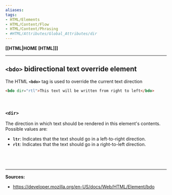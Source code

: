 ```yaml
---
aliases:
tags:
- HTML/Elements
- HTML/Content/Flow
- HTML/Content/Phrasing
- #HTML/Attributes/Global_Attributes/dir
---
```

**[[HTML|HOME [HTML]]]**

---
## `<bdo>` bidirectional text override element
The HTML **`<bdo>`** tag is used to override the current text direction
```HTML
<bdo dir="rtl">This text will be written from right to left</bdo>
```

<br>

### `<dir>`
The direction in which text should be rendered in this element's contents. Possible values are:
- **`ltr`**: Indicates that the text should go in a left-to-right direction.
- **`rlt`**: Indicates that the text should go in a right-to-left direction.

# 

<br>

---
**Sources:**
- https://developer.mozilla.org/en-US/docs/Web/HTML/Element/bdo